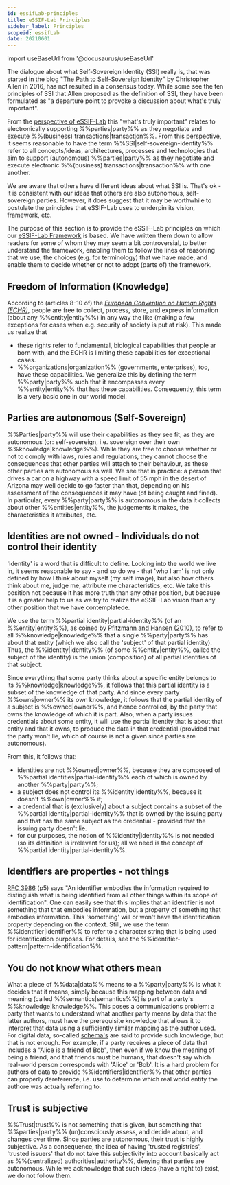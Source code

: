 ```yaml
---
id: essifLab-principles
title: eSSIF-Lab Principles
sidebar_label: Principles
scopeid: essifLab
date: 20210601
---
```


import useBaseUrl from '@docusaurus/useBaseUrl'

The dialogue about what Self-Sovereign Identity (SSI) really is, that was started in the blog "[The Path to Self-Sovereign Identity](http://www.lifewithalacrity.com/2016/04/the-path-to-self-soverereign-identity.html)" by Christopher Allen in 2016, has not resulted in a consensus today. While some see the ten principles of SSI that Allen proposed as the definition of SSI, they have been formulated as "a departure point to provoke a discussion about what's truly important".

From the [perspective of eSSIF-Lab](essifLab-vision) this "what's truly important" relates to electronically supporting %%parties|party%% as they negotiate and execute %%(business) transactions|transaction%%. From this perspective, it seems reasonable to have the term %%SSI|self-sovereign-identity%% refer to all concepts/ideas, architectures, processes and technologies that aim to support (autonomous) %%parties|party%% as they negotiate and execute electronic %%(business) transactions|transaction%% with one another.

We are aware that others have different ideas about what SSI is. That's ok - it is consistent with our ideas that others are also autonomous, self-sovereign parties. However, it does suggest that it may be worthwhile to postulate the principles that eSSIF-Lab uses to underpin its vision, framework, etc.

The purpose of this section is to provide the eSSIF-Lab principles on which our [eSSIF-Lab Framework](essifLab-fw) is based. We have written them down to allow readers for some of whom they may seem a bit controversial, to better understand the framework, enabling them to follow the lines of reasoning that we use, the choices (e.g. for terminology) that we have made, and enable them to decide whether or not to adopt (parts of) the framework.

## Freedom of Information (Knowledge)

According to (articles 8-10 of) the [*European Convention on Human Rights (ECHR)*](https://www.echr.coe.int/Pages/home.aspx?p=basictexts/convention), people are free to collect, process, store, and express information (about any %%entity|entity%%) in any way the like (making a few exceptions for cases when e.g. security of society is put at risk). This made us realize that
  - these rights refer to fundamental, biological capabilities that people ar born with, and the ECHR is limiting these capabilities for exceptional cases.
  - %%organizations|organization%% (governments, enterprises), too, have these capabilities.
We generalize this by defining the term %%party|party%% such that it encompasses every %%entity|entity%% that has these capabilities. Consequently, this term is a very basic one in our world model.

## Parties are autonomous (Self-Sovereign)

%%Parties|party%% will use their capabilities as they see fit, as they are autonomous (or: self-sovereign, i.e. sovereign over their own %%knowledge|knowledge%%). While they are free to choose whether or not to comply with laws, rules and regulations, they cannot choose the consequences that other parties will attach to their behaviour, as these other parties are autonomous as well. We see that in practice: a person that drives a car on a highway with a speed limit of 55 mph in the desert of Arizona may well decide to go faster than that, depending on his assessment of the consequences it may have (of being caught and fined). In particular, every %%party|party%% is autonomous in the data it collects about other %%entities|entity%%, the judgements it makes, the characteristics it attributes, etc.

## Identities are not owned - Individuals do not control their identity

'Identity' is a word that is difficult to define. Looking into the world we live in, it seems reasonable to say - and so do we - that 'who I am' is not only defined by how I think about myself (my self image), but also how others think about me, judge me, attribute me characteristics, etc. We take this position not because it has more truth than any other position, but because it is a greater help to us as we try to realize the eSSIF-Lab vision than any other position that we have contemplatede.

We use the term %%partial identity|partial-identity%% (of an %%entity|entity%%), as coined by [Pfitzmann and Hansen (2010)](https://dud.inf.tu-dresden.de/literatur/Anon_Terminology_v0.34.pdf), to refer to all %%knowledge|knowledge%% that a single %%party|party%% has about that entity (which we also call the 'subject' of that partial identity). Thus, the %%identity|identity%% (of some %%entity|entity%%, called the subject of the identity) is the union (composition) of all partial identities of that subject.

Since everything that some party thinks about a specific entity belongs to its %%knowledge|knowledge%%, it follows that this partial identity is a subset of the knowledge of that party. And since every party %%owns|owner%% its own knowledge, it follows that the partial identity of a subject is %%owned|owner%%, and hence controlled, by the party that owns the knowledge of which it is part. Also, when a party issues credentials about some entity, it will use the partial identity that is about that entity and that it owns, to produce the data in that credential (provided that the party won't lie, which of course is not a given since parties are autonomous).

From this, it follows that:
- identities are not %%owned|owner%%, because they are composed of %%partial identities|partial-identity%% each of which is owned by another %%party|party%%;
- a subject does not control its %%identity|identity%%, because it doesn't %%own|owner%% it;
- a credential that is (exclusively) about a subject contains a subset of the %%partial identity|partial-identity%% that is owned by the issuing party and that has the same subject as the credential - provided that the issuing party doesn't lie.
- for our purposes, the notion of %%identity|identity%% is not needed (so its definition is irrelevant for us); all we need is the concept of %%partial identity|partial-identity%%.

## Identifiers are properties - not things

[RFC 3986](https://datatracker.ietf.org/doc/html/rfc3986#section-1.1) (p5) says "An identifier embodies the information required to distinguish what is being identified from all other things within its scope of identification". One can easily see that this implies that an identifier is not something that that embodies information, but a property of something that embodies information. This 'something' will or won't have the identification property depending on the context. Still, we use the term %%identifier|identifier%% to refer to a character string that is being used for identification purposes. For details, see the %%identifier-pattern|pattern-identification%%.

## You do not know what others mean

What a piece of %%data|data%% means to a %%party|party%% is what it decides that it means, simply because this mapping between data and meaning (called %%semantics|semantics%%) is part of a party's %%knowledge|knowledge%%. This poses a communications problem: a party that wants to understand what another party means by data that the latter authors, must have the prerequisite knowledge that allows it to interpret that data using a sufficiently similar mapping as the author used. For digital data, so-called [schema's](https://en.wiktionary.org/wiki/schema) are said to provide such knowledge, but that is not enough. For example, if a party receives a piece of data that includes a "Alice is a friend of Bob", then even if we know the meaning of being a friend, and that friends must be humans, that doesn't say which real-world person corresponds with 'Alice' or 'Bob'. It is a hard problem for authors of data to provide %%identifiers|identifier%% that other parties can properly dereference, i.e. use to determine which real world entity the authore was actually referring to.

## Trust is subjective

%%Trust|trust%% is not something that is given, but something that %%parties|party%% (un)consciously assess, and decide about, and changes over time. Since parties are autonomous, their trust is highly subjective. As a consequence, the idea of having 'trusted registries', 'trusted issuers' that do not take this subjectivity into account basically act as %%(centralized) authorities|authority%%, denying that parties are autonomous. While we acknowledge that such ideas (have a right to) exist, we do not follow them.
